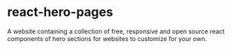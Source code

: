 # react-hero-pages
A website containing a collection of free, responsive and open source react components of hero sections for websites to customize for your own.



